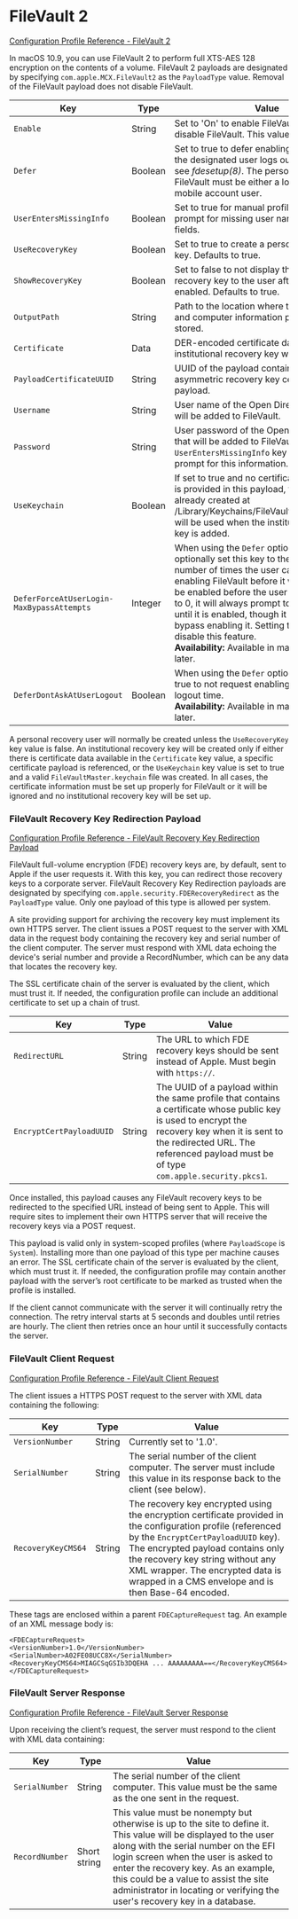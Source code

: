 # FileVault 2  

 [Configuration Profile Reference - FileVault 2](https://developer.apple.com/library/content/featuredarticles/iPhoneConfigurationProfileRef/Introduction/Introduction.html#//apple_ref/doc/uid/TP40010206-CH1-SW842)  

In macOS 10.9, you can use FileVault 2 to perform full XTS-AES 128 encryption on the contents of a volume. FileVault 2 payloads are designated by specifying `com.apple.MCX.FileVault2` as the `PayloadType` value. Removal of the FileVault payload does not disable FileVault.  

|Key|Type|Value|
|-|-|-|
|`Enable`|String|Set to 'On' to enable FileVault.  Set to 'Off' to disable FileVault. This value is required.|
|`Defer`|Boolean|Set to true to defer enabling FileVault until the designated user logs out. For details, see *fdesetup(8)*. The person enabling FileVault must be either a local user or a mobile account user.|
|`UserEntersMissingInfo`|Boolean|Set to true for manual profile installs to prompt for missing user name or password fields.|
|`UseRecoveryKey`|Boolean|Set to true to create a personal recovery key. Defaults to true.|
|`ShowRecoveryKey`|Boolean|Set to false to not display the personal recovery key to the user after FileVault is enabled. Defaults to true.|
|`OutputPath`|String|Path to the location where the recovery key and computer information plist will be stored.|
|`Certificate`|Data|DER-encoded certificate data if an institutional recovery key will be added.|
|`PayloadCertificateUUID`|String|UUID of the payload containing the asymmetric recovery key certificate payload.|
|`Username`|String|User name of the Open Directory user that will be added to FileVault.|
|`Password`|String|User password of the Open Directory user that will be added to FileVault. Use the `UserEntersMissingInfo` key if you want to prompt for this information.|
|`UseKeychain`|Boolean|If set to true and no certificate information is provided in this payload, the keychain already created at /Library/Keychains/FileVaultMaster.keychain will be used when the institutional recovery key is added.|
|`DeferForceAtUserLogin- MaxBypassAttempts`|Integer|When using the `Defer` option you can optionally set this key to the maximum number of times the user can bypass enabling FileVault before it will require that it be enabled before the user can log in. If set to 0, it will always prompt to enable FileVault until it is enabled, though it will allow you to bypass enabling it. Setting this key to –1 will disable this feature.</br>**Availability:** Available in macOS 10.10 and later.|
|`DeferDontAskAtUserLogout`|Boolean|When using the `Defer` option, set this key to true to not request enabling FileVault at user logout time.</br>**Availability:** Available in macOS 10.10 and later.|
  

A personal recovery user will normally be created unless the `UseRecoveryKey` key value is false. An institutional recovery key will be created only if either there is certificate data available in the `Certificate` key value, a specific certificate payload is referenced, or the `UseKeychain` key value is set to true and a valid `FileVaultMaster.keychain` file was created. In all cases, the certificate information must be set up properly for FileVault or it will be ignored and no institutional recovery key will be set up.  

### FileVault Recovery Key Redirection Payload  

 [Configuration Profile Reference - FileVault Recovery Key Redirection Payload](https://developer.apple.com/library/content/featuredarticles/iPhoneConfigurationProfileRef/Introduction/Introduction.html#//apple_ref/doc/uid/TP40010206-CH1-SW842)  

FileVault full-volume encryption (FDE) recovery keys are, by default, sent to Apple if the user requests it. With this key, you can redirect those recovery keys to a corporate server. FileVault Recovery Key Redirection payloads are designated by specifying `com.apple.security.FDERecoveryRedirect` as the `PayloadType` value. Only one payload of this type is allowed per system.  

A site providing support for archiving the recovery key must implement its own HTTPS server. The client issues a POST request to the server with XML data in the request body containing the recovery key and serial number of the client computer. The server must respond with XML data echoing the device's serial number and provide a RecordNumber, which can be any data that locates the recovery key.  

The SSL certificate chain of the server is evaluated by the client, which must trust it. If needed, the configuration profile can include an additional certificate to set up a chain of trust.  

|Key|Type|Value|
|-|-|-|
|`RedirectURL`|String|The URL to which FDE recovery keys should be sent instead of Apple. Must begin with `https://`.|
|`EncryptCertPayloadUUID`|String|The UUID of a payload within the same profile that contains a certificate whose public key is used to encrypt the recovery key when it is sent to the redirected URL. The referenced payload must be of type `com.apple.security.pkcs1`.|
  

Once installed, this payload causes any FileVault recovery keys to be redirected to the specified URL instead of being sent to Apple. This will require sites to implement their own HTTPS server that will receive the recovery keys via a POST request.  

This payload is valid only in system-scoped profiles (where `PayloadScope` is `System`). Installing more than one payload of this type per machine causes an error. The SSL certificate chain of the server is evaluated by the client, which must trust it. If
needed, the configuration profile may contain another payload with the server’s root certificate to be marked as trusted when the profile is installed.  

If the client cannot communicate with the server it will continually retry the connection. The retry interval starts at 5 seconds and doubles until retries are hourly. The client then retries once an hour until it successfully contacts the server.  
  

### FileVault Client Request  

 [Configuration Profile Reference - FileVault Client Request](https://developer.apple.com/library/content/featuredarticles/iPhoneConfigurationProfileRef/Introduction/Introduction.html#//apple_ref/doc/uid/TP40010206-CH1-SW842)  

The client issues a HTTPS POST request to the server with XML data containing the following:  

|Key|Type|Value|
|-|-|-|
|`VersionNumber`|String|Currently set to '1.0'.|
|`SerialNumber`|String|The serial number of the client computer. The server must include this value in its response back to the client (see below).|
|`RecoveryKeyCMS64`|String|The recovery key encrypted using the encryption certificate provided in the configuration profile (referenced by the `EncryptCertPayloadUUID` key). The encrypted payload contains only the recovery key string without any XML wrapper. The encrypted data is wrapped in a CMS envelope and is then Base-64 encoded.|
  

These tags are enclosed within a parent `FDECaptureRequest` tag. An example of an XML message body is:  

```
<FDECaptureRequest>
<VersionNumber>1.0</VersionNumber>
<SerialNumber>A02FE08UCC8X</SerialNumber>
<RecoveryKeyCMS64>MIAGCSqGSIb3DQEHA ... AAAAAAAAA==</RecoveryKeyCMS64>
</FDECaptureRequest>
```  
  

### FileVault Server Response  

 [Configuration Profile Reference - FileVault Server Response](https://developer.apple.com/library/content/featuredarticles/iPhoneConfigurationProfileRef/Introduction/Introduction.html#//apple_ref/doc/uid/TP40010206-CH1-SW842)  

Upon receiving the client’s request, the server must respond to the client with XML data containing:  

|Key|Type|Value|
|-|-|-|
|`SerialNumber`|String|The serial number of the client computer. This value must be the same as the one sent in the request.|
|`RecordNumber`|Short string|This value must be nonempty but otherwise is up to the site to define it. This value will be displayed to the user along with the serial number on the EFI login screen when the user is asked to enter the recovery key. As an example, this could be a value to assist the site administrator in locating or verifying the user's recovery key in a database.|
  
  
